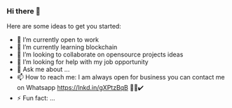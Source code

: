 ### Hi there 👋




Here are some ideas to get you started:

- 🔭 I’m currently open to work
- 🌱 I’m currently learning blockchain
- 👯 I’m looking to collaborate on opensource projects ideas
- 🤔 I’m looking for help with my job opportunity
- 💬 Ask me about ...
- 📫 How to reach me: I am always open for business you can contact me on Whatsapp https://lnkd.in/gXPtzBqB  💯💯✔️
- ⚡ Fun fact: ...


